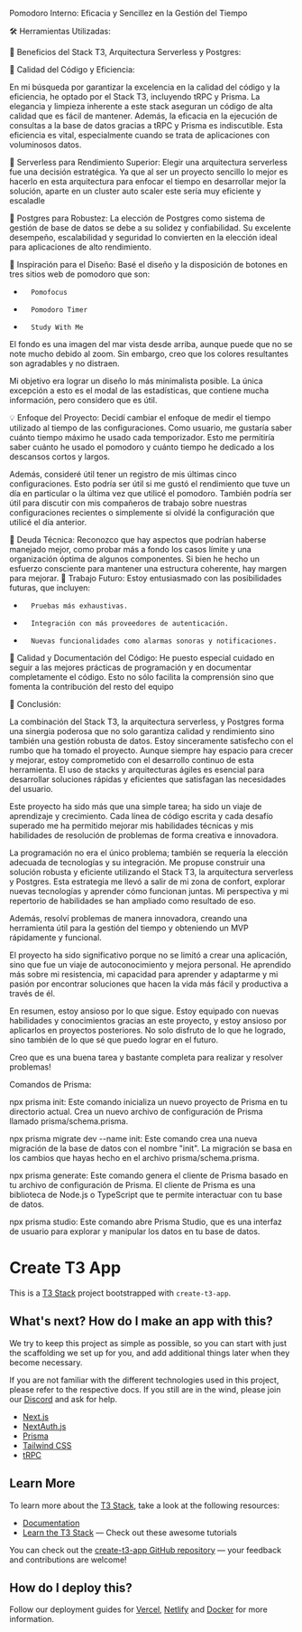 Pomodoro Interno: Eficacia y Sencillez en la Gestión del Tiempo

🛠 Herramientas Utilizadas:

🔹 Beneficios del Stack T3, Arquitectura Serverless y Postgres:

🌟 Calidad del Código y Eficiencia:

En mi búsqueda por garantizar la excelencia en la calidad del código y la eficiencia, he optado por el Stack T3, incluyendo tRPC y Prisma. La elegancia y limpieza inherente a este stack aseguran un código de alta calidad que es fácil de mantener. Además, la eficacia en la ejecución de consultas a la base de datos gracias a tRPC y Prisma es indiscutible. Esta eficiencia es vital, especialmente cuando se trata de aplicaciones con voluminosos datos.

🚀 Serverless para Rendimiento Superior:
Elegir una arquitectura serverless fue una decisión estratégica. Ya que al ser un proyecto sencillo lo mejor es hacerlo en esta arquitectura para enfocar el tiempo en desarrollar mejor la solución, aparte en un cluster auto scaler este sería muy eficiente y escaladle

💪 Postgres para Robustez:
La elección de Postgres como sistema de gestión de base de datos se debe a su solidez y confiabilidad. Su excelente desempeño, escalabilidad y seguridad lo convierten en la elección ideal para aplicaciones de alto rendimiento.

🎨 Inspiración para el Diseño:
Basé el diseño y la disposición de botones en tres sitios web de pomodoro que son:
* 		Pomofocus
* 		Pomodoro Timer
* 		Study With Me

El fondo es una imagen del mar vista desde arriba, aunque puede que no se note mucho debido al zoom. Sin embargo, creo que los colores resultantes son agradables y no distraen.

Mi objetivo era lograr un diseño lo más minimalista posible. La única excepción a esto es el modal de las estadísticas, que contiene mucha información, pero considero que es útil.

💡 Enfoque del Proyecto:
Decidí cambiar el enfoque de medir el tiempo utilizado al tiempo de las configuraciones. Como usuario, me gustaría saber cuánto tiempo máximo he usado cada temporizador. Esto me permitiría saber cuánto he usado el pomodoro y cuánto tiempo he dedicado a los descansos cortos y largos.

Además, consideré útil tener un registro de mis últimas cinco configuraciones. Esto podría ser útil si me gustó el rendimiento que tuve un día en particular o la última vez que utilicé el pomodoro. También podría ser útil para discutir con mis compañeros de trabajo sobre nuestras configuraciones recientes o simplemente si olvidé la configuración que utilicé el día anterior.

🛑 Deuda Técnica:
Reconozco que hay aspectos que podrían haberse manejado mejor, como probar más a fondo los casos límite y una organización óptima de algunos componentes. Si bien he hecho un esfuerzo consciente para mantener una estructura coherente, hay margen para mejorar.
🚀 Trabajo Futuro:
Estoy entusiasmado con las posibilidades futuras, que incluyen:
* 		Pruebas más exhaustivas.
* 		Integración con más proveedores de autenticación.
* 		Nuevas funcionalidades como alarmas sonoras y notificaciones.
📝 Calidad y Documentación del Código:
He puesto especial cuidado en seguir a las mejores prácticas de programación y en documentar completamente el código. Esto no sólo facilita la comprensión sino que fomenta la contribución del resto del equipo


🏁 Conclusión:

 La combinación del Stack T3, la arquitectura serverless, y Postgres forma una sinergia poderosa que no solo garantiza calidad y rendimiento sino también una gestión robusta de datos.
Estoy sinceramente satisfecho con el rumbo que ha tomado el proyecto. Aunque siempre hay espacio para crecer y mejorar, estoy comprometido con el desarrollo continuo de esta herramienta.
El uso de stacks y arquitecturas ágiles es esencial para desarrollar soluciones rápidas y eficientes que satisfagan las necesidades del usuario. 

Este proyecto ha sido más que una simple tarea; ha sido un viaje de aprendizaje y crecimiento. Cada línea de código escrita y cada desafío superado me ha permitido mejorar mis habilidades técnicas y mis habilidades de resolución de problemas de forma creativa e innovadora.

La programación no era el único problema; también se requería la elección adecuada de tecnologías y su integración. Me propuse construir una solución robusta y eficiente utilizando el Stack T3, la arquitectura serverless y Postgres. Esta estrategia me llevó a salir de mi zona de confort, explorar nuevas tecnologías y aprender cómo funcionan juntas. Mi perspectiva y mi repertorio de habilidades se han ampliado como resultado de eso.

Además, resolví problemas de manera innovadora, creando una herramienta útil para la gestión del tiempo y obteniendo un MVP rápidamente y funcional.

El proyecto ha sido significativo porque no se limitó a crear una aplicación, sino que fue un viaje de autoconocimiento y mejora personal. He aprendido más sobre mi resistencia, mi capacidad para aprender y adaptarme y mi pasión por encontrar soluciones que hacen la vida más fácil y productiva a través de él.

En resumen, estoy ansioso por lo que sigue. Estoy equipado con nuevas habilidades y conocimientos gracias an este proyecto, y estoy ansioso por aplicarlos en proyectos posteriores. No solo disfruto de lo que he logrado, sino también de lo que sé que puedo lograr en el futuro.

Creo que es una buena tarea y bastante completa para realizar y resolver problemas!

Comandos de Prisma:


npx prisma init: Este comando inicializa un nuevo proyecto de Prisma en tu directorio actual. Crea un nuevo archivo de configuración de Prisma llamado prisma/schema.prisma.

npx prisma migrate dev --name init: Este comando crea una nueva migración de la base de datos con el nombre "init". La migración se basa en los cambios que hayas hecho en el archivo prisma/schema.prisma.

npx prisma generate: Este comando genera el cliente de Prisma basado en tu archivo de configuración de Prisma. El cliente de Prisma es una biblioteca de Node.js o TypeScript que te permite interactuar con tu base de datos.

npx prisma studio: Este comando abre Prisma Studio, que es una interfaz de usuario para explorar y manipular los datos en tu base de datos.

# Create T3 App

This is a [T3 Stack](https://create.t3.gg/) project bootstrapped with `create-t3-app`.

## What's next? How do I make an app with this?

We try to keep this project as simple as possible, so you can start with just the scaffolding we set up for you, and add additional things later when they become necessary.

If you are not familiar with the different technologies used in this project, please refer to the respective docs. If you still are in the wind, please join our [Discord](https://t3.gg/discord) and ask for help.

- [Next.js](https://nextjs.org)
- [NextAuth.js](https://next-auth.js.org)
- [Prisma](https://prisma.io)
- [Tailwind CSS](https://tailwindcss.com)
- [tRPC](https://trpc.io)

## Learn More

To learn more about the [T3 Stack](https://create.t3.gg/), take a look at the following resources:

- [Documentation](https://create.t3.gg/)
- [Learn the T3 Stack](https://create.t3.gg/en/faq#what-learning-resources-are-currently-available) — Check out these awesome tutorials

You can check out the [create-t3-app GitHub repository](https://github.com/t3-oss/create-t3-app) — your feedback and contributions are welcome!

## How do I deploy this?

Follow our deployment guides for [Vercel](https://create.t3.gg/en/deployment/vercel), [Netlify](https://create.t3.gg/en/deployment/netlify) and [Docker](https://create.t3.gg/en/deployment/docker) for more information.

